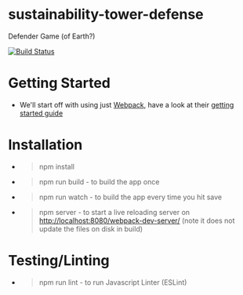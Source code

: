 # sustainability-tower-defense
Defender Game (of Earth?)

[![Build Status](https://travis-ci.org/gios-asu/sustainability-tower-defense.svg?branch=rraub-scaffolding)](https://travis-ci.org/gios-asu/sustainability-tower-defense)


# Getting Started
* We'll start off with using just [Webpack](https://github.com/webpack/webpack/), have a look at their [getting started guide](https://webpack.github.io/docs/tutorials/getting-started/)

# Installation
* > npm install
* > npm run build - to build the app once
* > npm run watch - to build the app every time you hit save
* > npm server - to start a live reloading server on [http://localhost:8080/webpack-dev-server/](http://localhost:8080/webpack-dev-server/) (note it does not update the files on disk in build)

# Testing/Linting
* > npm run lint - to run Javascript Linter (ESLint)
